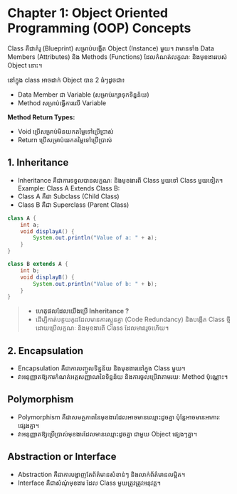 # Chapter 1: Object Oriented Programming (OOP) Concepts
Class គឺជាគំរូ (Blueprint) សម្រាប់បង្កើត Object (Instance) មួយ។ វាមានទាំង Data Members (Attributes) និង Methods (Functions) ដែលកំណត់លក្ខណៈ និងមុខងាររបស់ Object នោះ។

នៅក្នុង class អាចដាក់ Object បាន 2 ធំៗដូចជា៖
- Data Member ជា Variable (សម្រាប់រក្សាទុកទិន្នន័យ)
- Method សម្រាប់ធ្វើការលើ Variable

**Method Return Types:**
- Void ប្រើសម្រាប់មិនយកតម្លៃទៅប្រើប្រាស់
- Return ប្រើសម្រាប់យកតម្លៃទៅប្រើប្រាស់


## 1. Inheritance
- Inheritance គឺជាការទទួលបានលក្ខណៈ និងមុខងារពី Class មួយទៅ Class មួយទៀត។
Example: Class A Extends Class B:
- Class A គឺជា Subclass (Child Class)
- Class B គឺជា Superclass (Parent Class)

```java
class A {
    int a;
    void displayA() {
        System.out.println("Value of a: " + a);
    }
}

class B extends A {
    int b;
    void displayB() {
        System.out.println("Value of b: " + b);
    }
}
```

> - **ហេតុផលដែលយើងប្រើ Inheritance ?**
> - ដើម្បីកាត់បន្ថយកូដដែលមានការស្ទួនគ្នា (Code Redundancy) និងបង្កើត Class ថ្មីដោយប្រើលក្ខណៈ និងមុខងារពី Class ដែលមានរួចហើយ។



## 2. Encapsulation
- Encapsulation គឺជាការបញ្ចូលទិន្នន័យ និងមុខងារនៅក្នុង Class មួយ។
- វាអនុញ្ញាតឱ្យការកំណត់អត្តសញ្ញាណនៃទិន្នន័យ និងការចូលប្រើវាតាមរយៈ Method ប៉ុណ្ណោះ។

## Polymorphism

- Polymorphism គឺជាសមត្ថភាពនៃមុខងារដែលអាចមានឈ្មោះដូចគ្នា ប៉ុន្តែអាចមានអាការៈផ្សេងគ្នា។
- វាអនុញ្ញាតឱ្យប្រើប្រាស់មុខងារដែលមានឈ្មោះដូចគ្នា ជាមួយ Object ផ្សេងៗគ្នា។

## Abstraction or Interface
- Abstraction គឺជាការបង្ហាញតែព័ត៌មានសំខាន់ៗ និងលាក់ព័ត៌មានលម្អិត។
- Interface គឺជាសំណុំមុខងារ ដែល Class មួយត្រូវត្រូវអនុវត្ត។
